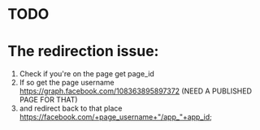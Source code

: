 # TODO

# The redirection issue:
1) Check if you're on the page get page_id
2) If so get the page username https://graph.facebook.com/108363895897372 (NEED A PUBLISHED PAGE FOR THAT)
3) and redirect back to that place https://facebook.com/+page_username+"/app_"+app_id;